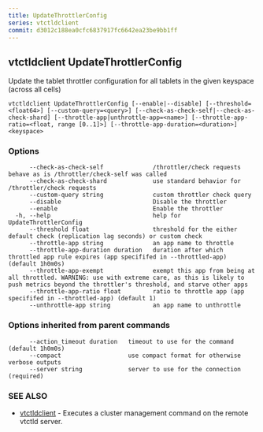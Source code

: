 ```yaml
---
title: UpdateThrottlerConfig
series: vtctldclient
commit: d3012c188ea0cfc6837917fc6642ea23be9bb1ff
---
```

## vtctldclient UpdateThrottlerConfig

Update the tablet throttler configuration for all tablets in the given keyspace (across all cells)

```
vtctldclient UpdateThrottlerConfig [--enable|--disable] [--threshold=<float64>] [--custom-query=<query>] [--check-as-check-self|--check-as-check-shard] [--throttle-app|unthrottle-app=<name>] [--throttle-app-ratio=<float, range [0..1]>] [--throttle-app-duration=<duration>] <keyspace>
```

### Options

```
      --check-as-check-self              /throttler/check requests behave as is /throttler/check-self was called
      --check-as-check-shard             use standard behavior for /throttler/check requests
      --custom-query string              custom throttler check query
      --disable                          Disable the throttler
      --enable                           Enable the throttler
  -h, --help                             help for UpdateThrottlerConfig
      --threshold float                  threshold for the either default check (replication lag seconds) or custom check
      --throttle-app string              an app name to throttle
      --throttle-app-duration duration   duration after which throttled app rule expires (app specififed in --throttled-app) (default 1h0m0s)
      --throttle-app-exempt              exempt this app from being at all throttled. WARNING: use with extreme care, as this is likely to push metrics beyond the throttler's threshold, and starve other apps
      --throttle-app-ratio float         ratio to throttle app (app specififed in --throttled-app) (default 1)
      --unthrottle-app string            an app name to unthrottle
```

### Options inherited from parent commands

```
      --action_timeout duration   timeout to use for the command (default 1h0m0s)
      --compact                   use compact format for otherwise verbose outputs
      --server string             server to use for the connection (required)
```

### SEE ALSO

* [vtctldclient](../)	 - Executes a cluster management command on the remote vtctld server.


